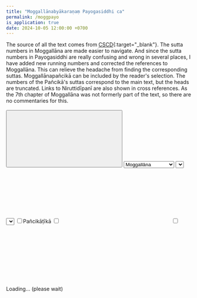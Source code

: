 ```yaml
---
title: "Moggallānabyākaraṇaṃ Payogasiddhi ca"
permalink: /moggpayo
is_application: true
date: 2024-10-05 12:00:00 +0700
---
```


The source of all the text comes from [CSCD](https://tipitaka.org/romn){:target="\_blank"}. The sutta numbers in Moggallāna are made easier to navigate. And since the sutta numbers in Payogasiddhi are really confusing and wrong in several places, I have added new running numbers and corrected the references to Moggallāna. This can relieve the headache from finding the corresponding suttas. Moggallānapañcikā can be included by the reader's selection. The numbers of the Pañcikā's suttas correspond to the main text, but the heads are truncated. Links to Niruttidīpanī are also shown in cross references. As the 7th chapter of Moggallāna was not formerly part of the text, so there are no commentaries for this.

<div id="toolbar" style="padding-bottom:10px;padding-top:3px;z-index:10;">
<span class="toolbarbg">
<button onClick="bcUtil.toggleToolBar(moggpayoReader);"><svg class="icon"><use xlink:href="/assets/fontawesome/custom.svg#window-maximize"></use></svg></button>
<select id="bookselector" onChange="moggpayoReader.changeBook();">
<option value="mogg">Moggallāna</option>
<option value="payo">Payogasiddhi</option>
<option value="panc" disabled>Moggallānapañcikā</option>
</select>
<select id="chapterselector" onChange="moggpayoReader.goChapter();"></select>
<select id="suttaselector" title="Sutta number to go" onChange="moggpayoReader.goSutta();"></select>
<label for="pancika" title="Include Moggallānapañcikāṭīkā"><input type="checkbox" id="pancika" onClick="moggpayoReader.includePancika();">Pañcikāṭīkā</label>
<label for="xref" title="Show Xref"><input type="checkbox" id="xref" onClick="moggpayoReader.updateDisplay();"><svg class="icon"><use xlink:href="/assets/fontawesome/custom.svg#link"></use></svg></label>
<label for="onlyformulas" title="Show only sutta heads"><input type="checkbox" id="onlyformulas" onClick="moggpayoReader.updateDisplay();"><svg class="icon"><use xlink:href="/assets/fontawesome/custom.svg#heading"></use></svg></label>
</span>
</div>
<div id="textdisplay" style="text-align:left;padding-top:5px;">Loading... (please wait)</div>
<script src="/assets/js/nirumoggutil.js"></script>
<script src="/assets/js/moggpayoreader.js"></script>
<script src="/assets/js/pako_inflate.min.js"></script>
<script>
moggpayoReader.util = bcUtil;
moggpayoReader.nirumoggUtil = nirumoggUtil;
moggpayoReader.nirumoggUtil.computeMoggNiru();
moggpayoReader.loadText();
</script>



